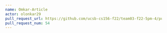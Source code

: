 ```yaml
---
name: Omkar-Article
actor: olonkar29
pull_request_url: https://github.com/ucsb-cs156-f22/team03-f22-5pm-4/pull/54
pull_request_num: 54
---
```

